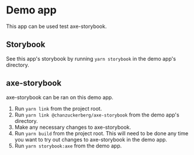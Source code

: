 # Demo app

This app can be used test axe-storybook.

## Storybook

See this app's storybook by running `yarn storybook` in the demo app's directory.

## axe-storybook

axe-storybook can be ran on this demo app.

1. Run `yarn link` from the project root.
1. Run `yarn link @chanzuckerberg/axe-storybook` from the demo app's directory.
1. Make any necessary changes to axe-storybook.
1. Run `yarn build` from the project root. This will need to be done any time you want to try out changes to axe-storybook in the demo app.
1. Run `yarn storybook:axe` from the demo app.

